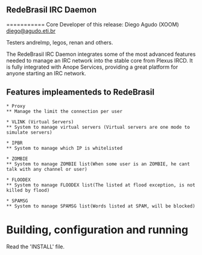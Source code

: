 ## RedeBrasil IRC Daemon
===========
Core Developer of this release:
  Diego Agudo  (XOOM)  diego@agudo.eti.br

Testers
   andrelmp, legos, renan and others.

The RedeBrasil IRC Daemon integrates some of the most advanced features needed to manage an IRC network into the stable core from Plexus IRCD.
It is fully integrated with Anope Services, providing a great platform for anyone starting an IRC network.

## Features impleamenteds to RedeBrasil
	* Proxy
	** Manage the limit the connection per user

	* VLINK (Virtual Servers)
	** System to manage virtual servers (Virtual servers are one mode to simulate servers)

	* IPBR
	** System to manage which IP is whitelisted

	* ZOMBIE
	** System to manage ZOMBIE list(When some user is an ZOMBIE, he cant talk with any channel or user)
			
	* FLOODEX
	** System to manage FLOODEX list(The listed at flood exception, is not killed by flood)
	
	* SPAMSG
	** System to manage SPAMSG list(Words listed at SPAM, will be blocked)


Building, configuration and running
===================================
Read the 'INSTALL' file.
